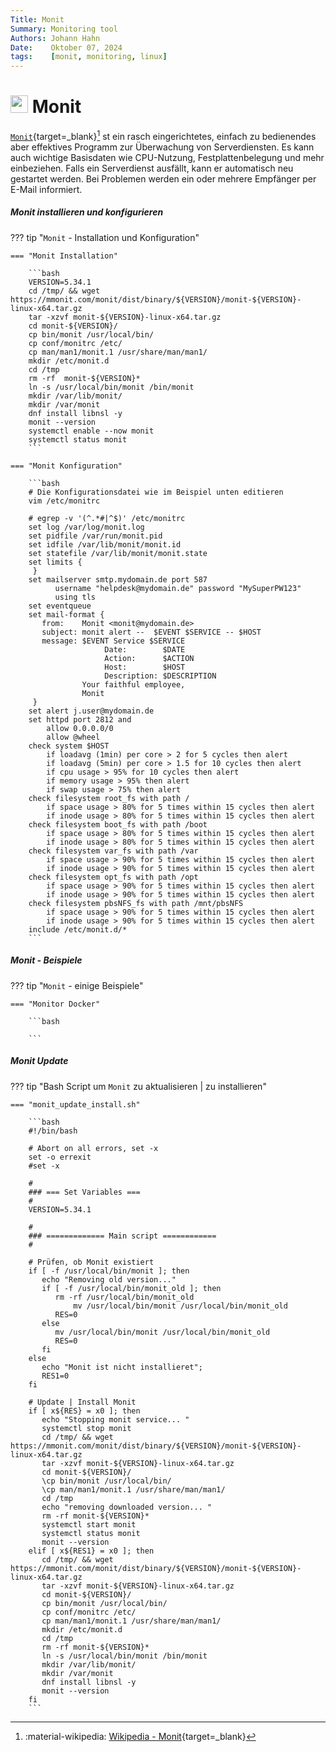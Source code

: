 ```yaml
---
Title: Monit
Summary: Monitoring tool
Authors: Johann Hahn
Date:    Oktober 07, 2024
tags:    [monit, monitoring, linux]
---
```


# <img src="../../../assets/logos/monit.png" width="28" height="28" /> Monit


[`Monit`][Monit]{target=\_blank}[^1] st ein rasch eingerichtetes, einfach zu bedienendes aber effektives Programm zur Überwachung von Serverdiensten. Es kann auch wichtige Basisdaten wie CPU-Nutzung, Festplattenbelegung und mehr einbeziehen. Falls ein Serverdienst ausfällt, kann er automatisch neu gestartet werden. Bei Problemen werden ein oder mehrere Empfänger per E-Mail informiert.

[Monit]: https://mmonit.com/ 

##### Monit installieren und konfigurieren

??? tip "`Monit` - Installation und Konfiguration"

    === "Monit Installation"

        ```bash
        VERSION=5.34.1
        cd /tmp/ && wget https://mmonit.com/monit/dist/binary/${VERSION}/monit-${VERSION}-linux-x64.tar.gz
        tar -xzvf monit-${VERSION}-linux-x64.tar.gz
        cd monit-${VERSION}/
        cp bin/monit /usr/local/bin/
        cp conf/monitrc /etc/
        cp man/man1/monit.1 /usr/share/man/man1/
        mkdir /etc/monit.d
        cd /tmp
        rm -rf  monit-${VERSION}*
        ln -s /usr/local/bin/monit /bin/monit
        mkdir /var/lib/monit/
        mkdir /var/monit
        dnf install libnsl -y
        monit --version
        systemctl enable --now monit
        systemctl status monit
        ```

    === "Monit Konfiguration"

        ```bash
        # Die Konfigurationsdatei wie im Beispiel unten editieren
        vim /etc/monitrc

        # egrep -v '(^.*#|^$)' /etc/monitrc
        set log /var/log/monit.log
        set pidfile /var/run/monit.pid
        set idfile /var/lib/monit/monit.id
        set statefile /var/lib/monit/monit.state
        set limits {
         }
        set mailserver smtp.mydomain.de port 587
              username "helpdesk@mydomain.de" password "MySuperPW123"
              using tls
        set eventqueue
        set mail-format {
           from:    Monit <monit@mydomain.de>
           subject: monit alert --  $EVENT $SERVICE -- $HOST
           message: $EVENT Service $SERVICE
                         Date:        $DATE
                         Action:      $ACTION
                         Host:        $HOST
                         Description: $DESCRIPTION
                    Your faithful employee,
                    Monit
         }
        set alert j.user@mydomain.de
        set httpd port 2812 and
            allow 0.0.0.0/0
            allow @wheel
        check system $HOST
            if loadavg (1min) per core > 2 for 5 cycles then alert
            if loadavg (5min) per core > 1.5 for 10 cycles then alert
            if cpu usage > 95% for 10 cycles then alert
            if memory usage > 95% then alert
            if swap usage > 75% then alert
        check filesystem root_fs with path /
            if space usage > 80% for 5 times within 15 cycles then alert
            if inode usage > 80% for 5 times within 15 cycles then alert
        check filesystem boot_fs with path /boot
            if space usage > 80% for 5 times within 15 cycles then alert
            if inode usage > 80% for 5 times within 15 cycles then alert
        check filesystem var_fs with path /var
            if space usage > 90% for 5 times within 15 cycles then alert
            if inode usage > 90% for 5 times within 15 cycles then alert
        check filesystem opt_fs with path /opt
            if space usage > 90% for 5 times within 15 cycles then alert
            if inode usage > 90% for 5 times within 15 cycles then alert
        check filesystem pbsNFS_fs with path /mnt/pbsNFS
            if space usage > 90% for 5 times within 15 cycles then alert
            if inode usage > 90% for 5 times within 15 cycles then alert
        include /etc/monit.d/*
        ```

##### Monit -  Beispiele

??? tip "`Monit` - einige Beispiele"

    === "Monitor Docker"

        ```bash

        ```

##### Monit Update

??? tip "Bash Script um `Monit` zu aktualisieren | zu installieren"

    === "monit_update_install.sh"
        
        ```bash
        #!/bin/bash

        # Abort on all errors, set -x
        set -o errexit
        #set -x

        #
        ### === Set Variables ===
        #
        VERSION=5.34.1

        #
        ### ============= Main script ============
        #

        # Prüfen, ob Monit existiert
        if [ -f /usr/local/bin/monit ]; then
           echo "Removing old version..."
           if [ -f /usr/local/bin/monit_old ]; then
              rm -rf /usr/local/bin/monit_old
                  mv /usr/local/bin/monit /usr/local/bin/monit_old
              RES=0
           else
              mv /usr/local/bin/monit /usr/local/bin/monit_old
              RES=0
           fi
        else
           echo "Monit ist nicht installieret";
           RES1=0
        fi

        # Update | Install Monit
        if [ x${RES} = x0 ]; then
           echo "Stopping monit service... "
           systemctl stop monit
           cd /tmp/ && wget https://mmonit.com/monit/dist/binary/${VERSION}/monit-${VERSION}-linux-x64.tar.gz
           tar -xzvf monit-${VERSION}-linux-x64.tar.gz
           cd monit-${VERSION}/
           \cp bin/monit /usr/local/bin/
           \cp man/man1/monit.1 /usr/share/man/man1/
           cd /tmp
           echo "removing downloaded version... "
           rm -rf monit-${VERSION}*
           systemctl start monit
           systemctl status monit
           monit --version
        elif [ x${RES1} = x0 ]; then
           cd /tmp/ && wget https://mmonit.com/monit/dist/binary/${VERSION}/monit-${VERSION}-linux-x64.tar.gz
           tar -xzvf monit-${VERSION}-linux-x64.tar.gz
           cd monit-${VERSION}/
           cp bin/monit /usr/local/bin/
           cp conf/monitrc /etc/
           cp man/man1/monit.1 /usr/share/man/man1/
           mkdir /etc/monit.d
           cd /tmp
           rm -rf monit-${VERSION}*
           ln -s /usr/local/bin/monit /bin/monit
           mkdir /var/lib/monit/
           mkdir /var/monit
           dnf install libnsl -y
           monit --version
        fi 
        ```

[^1]: :material-wikipedia: [Wikipedia - Monit](https://en.wikipedia.org/wiki/Monit){target=\_blank}
